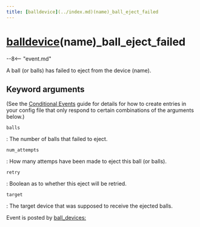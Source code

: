 ```yaml
---
title: [balldevice](../index.md)(name)_ball_eject_failed
---
```


# [balldevice](../index.md)(name)_ball_eject_failed


--8<-- "event.md"

A ball (or balls) has failed to eject from the device (name).

## Keyword arguments

(See the [Conditional Events](overview/conditional.md)
guide for details for how to create entries in your config file that
only respond to certain combinations of the arguments below.)

`balls`

:   The number of balls that failed to eject.

`num_attempts`

:   How many attemps have been made to eject this ball (or balls).

`retry`

:   Boolean as to whether this eject will be retried.

`target`

:   The target device that was supposed to receive the ejected balls.

Event is posted by [ball_devices:](../config/ball_devices.md)

